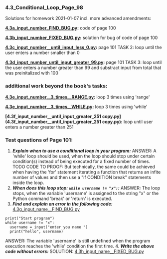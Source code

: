 ### 4.3_Conditional_Loop_Page_98
Solutions for homework 2021-01-07 incl. more advanced amendments:

**[4.3a_input_number_FIND_BUG.py](4.3a_input_number_FIND_BUG.py):** code of page 100

**[4.3b_input_number_FIXED_BUG.py](4.3b_input_number_FIXED_BUG.py):** solution for bug of code of page 100

**[4.3c_input_number__until_input_less_0.py](4.3c_input_number__until_input_less_0.py):** page 101 TASK 2: loop until the user enters a number smaller than 0

**[4.3d_input_number_until_input_greater_99.py](4.3d_input_number_until_input_greater_99.py):** page 101 TASK 3: loop until the user enters a number greater than 99 and substract input from total that was preinitalized with 100


### additional work beyond the book's tasks:
**[4.3e_input_number__3_times__RANGE.py](4.3e_input_number__3_times__RANGE.py):** loop 3 times using 'range'

**[4.3e_input_number__3_times__WHILE.py](4.3e_input_number__3_times__WHILE.py):** loop 3 times using 'while'

**[4.3f_input_number__until_input_greater_251 copy.py](4.3f_input_number__until_input_greater_251 copy.py):** loop until user enters a number greater than 251


### Test questions of Page 101:
1. ***Explain when to use a conditional loop in your program:*** ANSWER: A 'while' loop should be used, when the loop should stop under certain condition(s) instead of being executed for a fixed number of times. TODO CODE TO PROOF: But technically, the same could be achieved when having the 'for' statement iterating a function that returns an infite number of values and then use a "if CONDITION break" statements inside the loop.
2. ***When does this loop stop: `while username != "x":`:*** ANSWER: The loop stops, when the variable 'username' is assigned to the string "x" or the Python command 'break' or 'return' is executed.
3. ***Find and explain an error in the following code:***
[4.3g_input_name__FIND_BUG.py](4.3g_input_name__FIND_BUG.py)
```
print("Start program")
while username != "x":
  username = input("enter you name ")
  print("hello", username)
```  
ANSWER: The variable 'username' is still undefined when the program execution reaches the 'while' condition the first time.
4. ***Write the above code without errors:***
SOLUTION: [4.3h_input_name__FIXED_BUG.py](4.3h_input_name__FIXED_BUG.py)
